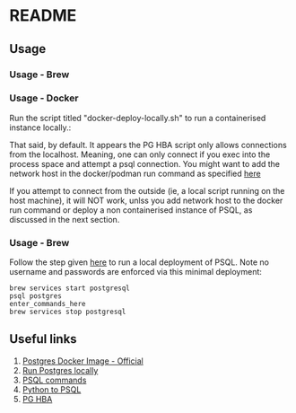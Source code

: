 # README


## Usage

### Usage - Brew

 

### Usage - Docker

Run the script titled "docker-deploy-locally.sh" to run a containerised instance locally.:

That said, by default. It appears the PG HBA script only allows connections from the localhost. Meaning, one can only connect if you exec into the process space and attempt a psql connection. You might want to add the network host in the docker/podman run command as specified [here](https://docs.docker.com/engine/network/tutorials/host/#procedure)

If you attempt to connect from the outside (ie, a local script running on the host machine), it will NOT work, unlss you add network host to the docker run command or deploy a non containerised instance of PSQL, as discussed in the next section.


### Usage - Brew

Follow the step given [here](https://www.bytebase.com/blog/how-to-install-local-postgres-on-mac-ubuntu-centos-windows/) to run a local deployment of PSQL. Note no username and passwords are enforced via this minimal deployment:

```
brew services start postgresql
psql postgres
enter_commands_here
brew services stop postgresql
```

## Useful links

1) [Postgres Docker Image - Official](https://hub.docker.com/_/postgres)
2) [Run Postgres locally](https://www.bytebase.com/blog/how-to-install-local-postgres-on-mac-ubuntu-centos-windows/#homebrew)
3) [PSQL commands](https://stackoverflow.com/questions/769683/how-to-show-tables-in-postgresql)
4) [Python to PSQL](https://stackoverflow.com/questions/26496388/how-to-connect-python-to-postgresql)
5) [PG HBA](https://www.postgresql.org/docs/14/auth-pg-hba-conf.html)

